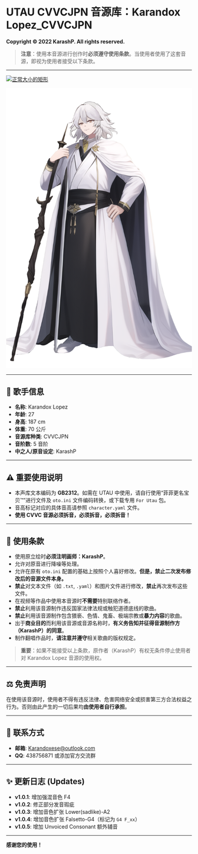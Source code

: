 # UTAU CVVCJPN 音源库：Karandox Lopez_CVVCJPN

**Copyright © 2022 KarashP. All rights reserved.**

> **注意**：使用本音源进行创作时**必须遵守使用条款**。当使用者使用了这套音源，即视为使用者接受以下条款。

---


[![正常大小的矩形](https://img.shields.io/badge/Download-VoiceBank-blue.svg?style=flat-square)](https://github.com/Andox-Lopez/Karandox-Lopez-Utau-Voicebank/releases/)

<img src=https://github.com/Andox-Lopez/Karandox-Lopez-Utau-Voicebank/blob/main/Karanndox%20Lopez.png widgh="150px">

---

## 🎤 歌手信息
*   **名称**: Karandox Lopez
*   **年龄**: 27
*   **身高**: 187 cm
*   **体重**: 70 公斤
*   **音源库种类**: CVVCJPN
*   **音阶数**: 5 音阶
*   **中之人/原音设定**: KarashP

---

## ⚠ 重要使用说明
*   本声库文本编码为 **GB2312**。如需在 UTAU 中使用，请自行使用“菲菲更名宝贝™”进行文件及 `oto.ini` 文件编码转换，或下载专用 `For Utau` 包。
*   音高标记对应的具体音高请参照 `character.yaml` 文件。
*   **使用 CVVC 音源必须拆音，必须拆音，必须拆音！**

---

## 📜 使用条款
*   使用原立绘时**必须注明画师：KarashP**。
*   允许对原音进行降噪等处理。
*   允许在原有 `oto.ini` 配置的基础上按照个人喜好修改。**但是，禁止二次发布修改后的音源文件本身。**
*   **禁止**对文本文件（如 `.txt`, `.yaml`）和图片文件进行修改，**禁止**再次发布这些文件。
*   在视频等作品中使用本音源时**不需要**特别联络作者。
*   **禁止**利用该音源制作违反国家法律法规或触犯道德底线的歌曲。
*   **禁止**利用该音源制作包含猥亵、色情、鬼畜、极端宗教或**暴力内容**的歌曲。
*   出于**商业目的**而利用该音源或音源名称时，**有义务告知并征得音源制作方（KarashP）的同意**。
*   制作翻唱作品时，**请注意并遵守**相关歌曲的版权规定。

> **重要**：如果不能接受以上条款，原作者（KarashP）有权无条件停止使用者对 Karandox Lopez 音源的使用权。

---

## ⚖ 免责声明
在使用该音源时，使用者不得有违反法律、危害网络安全或损害第三方合法权益之行为。否则由此产生的一切后果均**由使用者自行承担**。

---

## 📮 联系方式
*   **邮箱**: Karandoxese@outlook.com
*   **QQ**: 438756871 或添加官方交流群

---

## ✨ 更新日志 (Updates)
*   **v1.0.1**: 增加强混音色 F4
*   **v1.0.2**: 修正部分发音瑕疵
*   **v1.0.3**: 增加音色扩张 Lower(sadlike)-A2
*   **v1.0.4**: 增加音色扩张 Falsetto-G4（标记为 `G4 F_xx`）
*   **v1.0.5**: 增加 Unvoiced Consonant 额外辅音

---

**感谢您的使用！**

